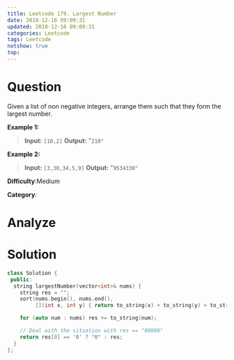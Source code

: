 ```yaml
---
title: Leetcode 179. Largest Number
date: 2018-12-16 09:09:31
updated: 2018-12-16 09:09:31
categories: Leetcode
tags: Leetcode
notshow: true
top:
---
```


# Question


Given a list of non negative integers, arrange them such that they form the largest number.

**Example 1:**

> **Input:** `[10,2]`
> **Output:** "`210"`

**Example 2:**

> **Input:** `[3,30,34,5,9]`
> **Output:** "`9534330"`

**Difficulty**:Medium

**Category**:

<!-- more -->

# Analyze

# Solution

```cpp
class Solution {
 public:
  string largestNumber(vector<int>& nums) {
    string res = "";
    sort(nums.begin(), nums.end(),
         [](int x, int y) { return to_string(x) + to_string(y) > to_string(y) + to_string(x); });

    for (auto num : nums) res += to_string(num);

    // Deal with the situation with res == "00000"
    return res[0] == '0' ? "0" : res;
  }
};
```